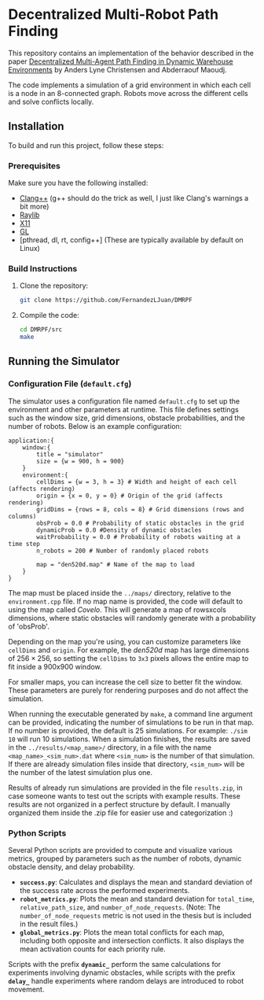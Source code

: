 # Decentralized Multi-Robot Path Finding

This repository contains an implementation of the behavior described in the paper [Decentralized Multi-Agent Path Finding in Dynamic Warehouse Environments](https://ieeexplore.ieee.org/document/10406648) by Anders Lyne Christensen and Abderraouf Maoudj.

The code implements a simulation of a grid environment in which each cell is a node in an 8-connected graph. Robots move across the different cells and solve conflicts locally.

## Installation

To build and run this project, follow these steps:

### Prerequisites
Make sure you have the following installed:
- [Clang++](https://clang.llvm.org/) (g++ should do the trick as well, I just like Clang's warnings a bit more)
- [Raylib](https://www.raylib.com/)
- [X11](https://www.x.org/)
- [GL](https://www.khronos.org/opengl/)
- [pthread, dl, rt, config++] (These are typically available by default on Linux)

### Build Instructions
1. Clone the repository:
   ```bash
   git clone https://github.com/FernandezLJuan/DMRPF

2. Compile the code:
   ```bash
   cd DMRPF/src
   make

## Running the Simulator

### Configuration File (`default.cfg`)
The simulator uses a configuration file named `default.cfg` to set up the environment and other parameters at runtime. This file defines settings such as the window size, grid dimensions, obstacle probabilities, and the number of robots. Below is an example configuration:

```plaintext
application:{
    window:{
        title = "simulator"
        size = {w = 900, h = 900}
    }
    environment:{
        cellDims = {w = 3, h = 3} # Width and height of each cell (affects rendering)
        origin = {x = 0, y = 0} # Origin of the grid (affects rendering)
        gridDims = {rows = 8, cols = 8} # Grid dimensions (rows and columns)
        obsProb = 0.0 # Probability of static obstacles in the grid
        dynamicProb = 0.0 #Density of dynamic obstacles
        waitProbability = 0.0 # Probability of robots waiting at a time step
        n_robots = 200 # Number of randomly placed robots

        map = "den520d.map" # Name of the map to load
    }
}

```
The map must be placed inside the `../maps/` directory, relative to the `environment.cpp` file. If no map name is provided, the code will default to using the map called *Covelo*. This will generate a map of rowsxcols dimensions, where static
obstacles will randomly generate with a probability of 'obsProb'.

Depending on the map you're using, you can customize parameters like `cellDims` and `origin`. For example, the *den520d* map has large dimensions of $256\times 256$, so setting the `cellDims` to `3x3` pixels allows the entire map to fit inside a 900x900 window.

For smaller maps, you can increase the cell size to better fit the window. These parameters are purely for rendering purposes and do not affect the simulation.

When running the executable generated by `make`, a command line argument can be provided, indicating the number of simulations to be run in that map. If no number is provided, the default is 25 simulations. For example:
`./sim 10` will run 10 simulations. When a simulation finishes, the results are saved in the `../results/<map_name>/` directory, in a file with the name `<map_name>_<sim_num>.dat` where `<sim_num>` is the number of that simulation. 
If there are already simulation files inside that directory, `<sim_num>` will be the number of the latest simulation plus one.

Results of already run simulations are provided in the file `results.zip`, in case someone wants to test out the scripts with example results. These results are not organized in a perfect structure by default. I manually organized them inside the .zip file for easier use and categorization :)

### Python Scripts

Several Python scripts are provided to compute and visualize various metrics, grouped by parameters such as the number of robots, dynamic obstacle density, and delay probability.

- **`success.py`**: Calculates and displays the mean and standard deviation of the success rate across the performed experiments.
- **`robot_metrics.py`**: Plots the mean and standard deviation for `total_time`, `relative_path_size`, and `number_of_node_requests`. (Note: The `number_of_node_requests` metric is not used in the thesis but is included in the result files.)
- **`global_metrics.py`**: Plots the mean total conflicts for each map, including both opposite and intersection conflicts. It also displays the mean activation counts for each priority rule.

Scripts with the prefix **`dynamic_`** perform the same calculations for experiments involving dynamic obstacles, while scripts with the prefix **`delay_`** handle experiments where random delays are introduced to robot movement.
